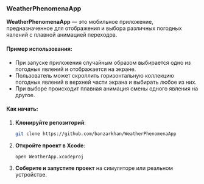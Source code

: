 ### WeatherPhenomenaApp

**WeatherPhenomenaApp** — это мобильное приложение, предназначенное для отображения и выбора различных погодных явлений с плавной анимацией переходов.

#### Пример использования:

- При запуске приложения случайным образом выбирается одно из погодных явлений и отображается на экране.
- Пользователь может скроллить горизонтальную коллекцию погодных явлений в верхней части экрана и выбирать любое из них.
- При выборе происходит плавная анимация смены одного явления на другое.

#### Как начать:

1. **Клонируйте репозиторий**:
    ```bash
    git clone https://github.com/banzarkhan/WeatherPhenomenaApp
    ```

2. **Откройте проект в Xcode**:
    ```bash
    open WeatherApp.xcodeproj
    ```

3. **Соберите и запустите проект** на симуляторе или реальном устройстве.
